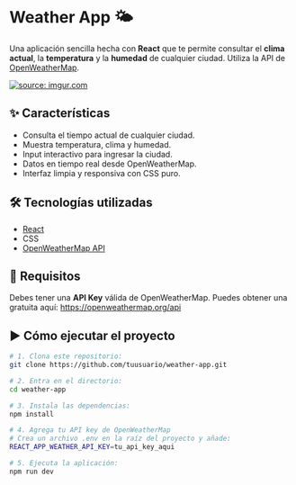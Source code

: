# Weather App 🌤️

Una aplicación sencilla hecha con **React** que te permite consultar el **clima actual**, la **temperatura** y la **humedad** de cualquier ciudad. Utiliza la API de [OpenWeatherMap](https://openweathermap.org/api).

<a href="https://imgur.com/a/cXdFLfF"><img src="https://i.imgur.com/a/cXdFLfF" title="source: imgur.com" /></a>

## ✨ Características

- Consulta el tiempo actual de cualquier ciudad.
- Muestra temperatura, clima y humedad.
- Input interactivo para ingresar la ciudad.
- Datos en tiempo real desde OpenWeatherMap.
- Interfaz limpia y responsiva con CSS puro.

## 🛠️ Tecnologías utilizadas

- [React](https://reactjs.org/)
- CSS
- [OpenWeatherMap API](https://openweathermap.org/api)

## 🔑 Requisitos

Debes tener una **API Key** válida de OpenWeatherMap. Puedes obtener una gratuita aquí: https://openweathermap.org/api

## ▶️ Cómo ejecutar el proyecto

```bash
# 1. Clona este repositorio:
git clone https://github.com/tuusuario/weather-app.git

# 2. Entra en el directorio:
cd weather-app

# 3. Instala las dependencias:
npm install

# 4. Agrega tu API key de OpenWeatherMap
# Crea un archivo .env en la raíz del proyecto y añade:
REACT_APP_WEATHER_API_KEY=tu_api_key_aqui

# 5. Ejecuta la aplicación:
npm run dev
